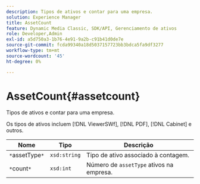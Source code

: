 ```yaml
---
description: Tipos de ativos e contar para uma empresa.
solution: Experience Manager
title: AssetCount
feature: Dynamic Media Classic, SDK/API, Gerenciamento de ativos
role: Developer,Admin
exl-id: a5d750a3-1b76-4e91-9a2b-c91b41d0de7e
source-git-commit: fcda99340a18d5037157723bb3bdca5fa9df3277
workflow-type: tm+mt
source-wordcount: '45'
ht-degree: 0%

---
```


# AssetCount{#assetcount}

Tipos de ativos e contar para uma empresa.

Os tipos de ativos incluem [!DNL ViewerSWf], [!DNL PDF], [!DNL Cabinet] e outros.

| Nome | Tipo | Descrição |
|---|---|---|
| `*`assetType`*` | `xsd:string` | Tipo de ativo associado à contagem. |
| `*`count`*` | `xsd:int` | Número de `assetType` ativos na empresa. |
